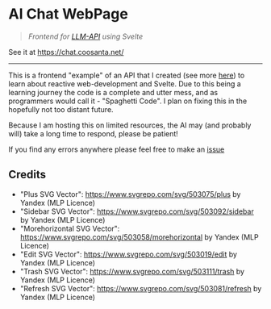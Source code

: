 # AI Chat WebPage

> *Frontend for [LLM-API](https://github.com/Coosanta17/LLM-API) using Svelte*

See it at https://chat.coosanta.net/ 

***

This is a frontend "example" of an API that I created (see more [here](https://github.com/Coosanta17/LLM-API)) to learn about reactive web-development and Svelte. Due to this being a learning journey the code is a complete and utter mess, and as programmers would call it - "Spaghetti Code". I plan on fixing this in the hopefully not too distant future.

Because I am hosting this on limited resources, the AI may (and probably will) take a long time to respond, please be patient!

If you find any errors anywhere please feel free to make an [issue](https://github.com/Coosanta17/LLM-Frontend/issues)

## Credits

- "Plus SVG Vector": https://www.svgrepo.com/svg/503075/plus by Yandex (MLP Licence)
- "Sidebar SVG Vector": https://www.svgrepo.com/svg/503092/sidebar by Yandex (MLP Licence)
- "Morehorizontal SVG Vector": https://www.svgrepo.com/svg/503058/morehorizontal by Yandex (MLP Licence)
- "Edit SVG Vector": https://www.svgrepo.com/svg/503019/edit by Yandex (MLP Licence)
- "Trash SVG Vector": https://www.svgrepo.com/svg/503111/trash by Yandex (MLP Licence)
- "Refresh SVG Vector": https://www.svgrepo.com/svg/503081/refresh by Yandex (MLP Licence)
